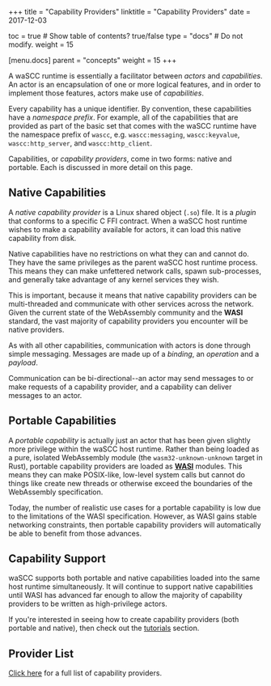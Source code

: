 +++
title = "Capability Providers"
linktitle = "Capability Providers"
date = 2017-12-03

toc = true  # Show table of contents? true/false
type = "docs"  # Do not modify.
weight = 15

[menu.docs]
  parent = "concepts"
  weight = 15
+++

A waSCC runtime is essentially a facilitator between _actors_ and _capabilities_. An actor is an encapsulation of one or more logical features, and in order to implement those features, actors make use of _capabilities_.

Every capability has a unique identifier. By convention, these capabilities have a _namespace prefix_. For example, all of the capabilities that are provided as part of the basic set that comes with the waSCC runtime have the namespace prefix of `wascc`, e.g. `wascc:messaging`, `wascc:keyvalue`, `wascc:http_server`, and `wascc:http_client`.

Capabilities, or _capability providers_, come in two forms: native and portable. Each is discussed in more detail on this page.

## Native Capabilities

A _native capability provider_ is a Linux shared object (`.so`) file. It is a _plugin_ that conforms to a specific C FFI contract. When a waSCC host runtime wishes to make a capability available for actors, it can load this native capability from disk.

Native capabilities have no restrictions on what they can and cannot do. They have the same privileges as the parent waSCC host runtime process. This means they can make unfettered network calls, spawn sub-processes, and generally take advantage of any kernel services they wish.

This is important, because it means that native capability providers can be multi-threaded and communicate with other services across the network. Given the current state of the WebAssembly community and the **WASI** standard, the vast majority of capability providers you encounter will be native providers.

As with all other capabilities, communication with actors is done through simple messaging. Messages are made up of a _binding_, an _operation_ and a _payload_.

Communication can be bi-directional--an actor may send messages to or make requests of a capability provider, and a capability can deliver messages to an actor.

## Portable Capabilities

A _portable capability_ is actually just an actor that has been given slightly more privilege within the waSCC host runtime. Rather than being loaded as a pure, isolated WebAssembly module (the `wasm32-unknown-unknown` target in Rust), portable capability providers are loaded as **[WASI](https://wasi.dev)** modules. This means they can make POSIX-like, low-level system calls but cannot do things like create new threads or otherwise exceed the boundaries of the WebAssembly specification.

Today, the number of realistic use cases for a portable capability is low due to the limitations of the WASI specification. However, as WASI gains stable networking constraints, then portable capability providers will automatically be able to benefit from those advances.

## Capability Support

waSCC supports both portable and native capabilities loaded into the same host runtime simultaneously. It will continue to support native capabilities until WASI has advanced far enough to allow the majority of capability providers to be written as high-privilege actors.

If you're interested in seeing how to create capability providers (both portable and native), then check out the [tutorials](/tutorials) section.

## Provider List

[Click here](/provider) for a full list of capability providers.
